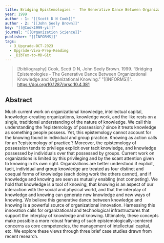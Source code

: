 ```yaml
---
title: Bridging Epistemologies -  The Generative Dance Between Organizational Knowledge and Organizational Knowing
year: 1999
author - 1: "[[Scott D N Cook]]"
author - 2: "[[John Seely Brown]]"
key: "[[@Cook1999-yi]]"
journal: "[[Organization Science]]"
publisher: "[[INFORMS]]"
tags:
  - 3_Upgrade-OCT-2023
  - Upgrade-Viva-Prep-Reading
  - _BibTex-to-MD-Git
---
```


> [!bibliography]
> Cook, Scott D N, John Seely Brown. 1999. “Bridging Epistemologies -  The Generative Dance Between Organizational Knowledge and Organizational Knowing.” "[[INFORMS]]". https://doi.org/10.1287/orsc.10.4.381

## Abstract
Much current work on organizational knowledge, intellectual capital, knowledge-creating organizations, knowledge work, and the like rests on a single, traditional understanding of the nature of knowledge. We call this understanding the ?epistemology of possession,? since it treats knowledge as something people possess. Yet, this epistemology cannot account for the knowing found in individual and group practice. Knowing as action calls for an ?epistemology of practice.? Moreover, the epistemology of possession tends to privilege explicit over tacit knowledge, and knowledge possessed by individuals over that possessed by groups. Current work on organizations is limited by this privileging and by the scant attention given to knowing in its own right. Organizations are better understood if explicit, tacit, individual and group knowledge are treated as four distinct and coequal forms of knowledge (each doing work the others cannot), and if knowledge and knowing are seen as mutually enabling (not competing). We hold that knowledge is a tool of knowing, that knowing is an aspect of our interaction with the social and physical world, and that the interplay of knowledge and knowing can generate new knowledge and new ways of knowing. We believe this generative dance between knowledge and knowing is a powerful source of organizational innovation. Harnessing this innovation calls for organizational and technological infrastructures that support the interplay of knowledge and knowing. Ultimately, these concepts make possible a more robust framing of such epistemologically-centered concerns as core competencies, the management of intellectual capital, etc. We explore these views through three brief case studies drawn from recent research.